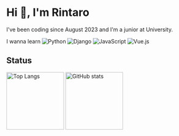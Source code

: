 # Hi 👋, I'm Rintaro

I've been coding since August 2023 and I'm a junior at University.

I wanna learn
![Python](https://skillicons.dev/icons?i=python) ![Django](https://skillicons.dev/icons?i=django) ![JavaScript](https://skillicons.dev/icons?i=js) ![Vue.js](https://skillicons.dev/icons?i=vue)

## Status

<p align="left">
  <img alt="Top Langs" height="150px",width="450px" src="https://github-readme-stats.vercel.app/api/top-langs/?username=rintarotajima&layout=compact&show_icons=true&theme=yeblu" />
  <img alt="GitHub stats" height="150px",width="400px", src="https://github-readme-stats.vercel.app/api?username=rintarotajima&k&show_icons=true&theme=yeblu" />
</p>
